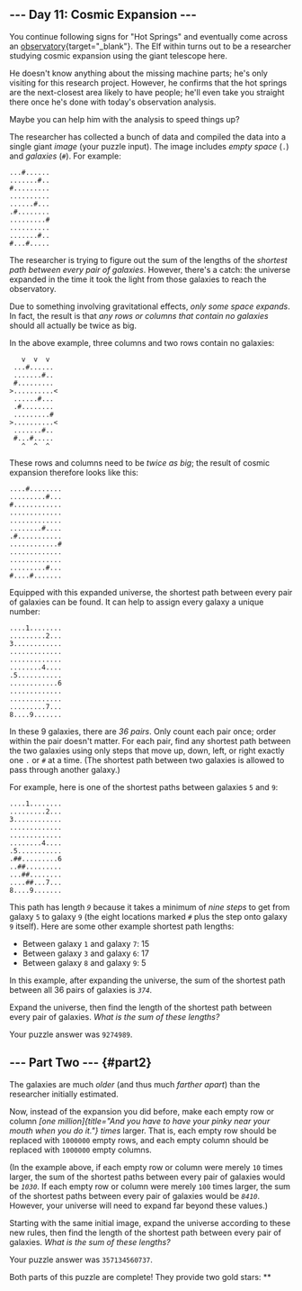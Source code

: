 ## \-\-- Day 11: Cosmic Expansion \-\--

You continue following signs for \"Hot Springs\" and eventually come
across an
[observatory](https://en.wikipedia.org/wiki/Observatory){target="_blank"}.
The Elf within turns out to be a researcher studying cosmic expansion
using the giant telescope here.

He doesn\'t know anything about the missing machine parts; he\'s only
visiting for this research project. However, he confirms that the hot
springs are the next-closest area likely to have people; he\'ll even
take you straight there once he\'s done with today\'s observation
analysis.

Maybe you can help him with the analysis to speed things up?

The researcher has collected a bunch of data and compiled the data into
a single giant *image* (your puzzle input). The image includes *empty
space* (`.`) and *galaxies* (`#`). For example:

    ...#......
    .......#..
    #.........
    ..........
    ......#...
    .#........
    .........#
    ..........
    .......#..
    #...#.....

The researcher is trying to figure out the sum of the lengths of the
*shortest path between every pair of galaxies*. However, there\'s a
catch: the universe expanded in the time it took the light from those
galaxies to reach the observatory.

Due to something involving gravitational effects, *only some space
expands*. In fact, the result is that *any rows or columns that contain
no galaxies* should all actually be twice as big.

In the above example, three columns and two rows contain no galaxies:

       v  v  v
     ...#......
     .......#..
     #.........
    >..........<
     ......#...
     .#........
     .........#
    >..........<
     .......#..
     #...#.....
       ^  ^  ^

These rows and columns need to be *twice as big*; the result of cosmic
expansion therefore looks like this:

    ....#........
    .........#...
    #............
    .............
    .............
    ........#....
    .#...........
    ............#
    .............
    .............
    .........#...
    #....#.......

Equipped with this expanded universe, the shortest path between every
pair of galaxies can be found. It can help to assign every galaxy a
unique number:

    ....1........
    .........2...
    3............
    .............
    .............
    ........4....
    .5...........
    ............6
    .............
    .............
    .........7...
    8....9.......

In these 9 galaxies, there are *36 pairs*. Only count each pair once;
order within the pair doesn\'t matter. For each pair, find any shortest
path between the two galaxies using only steps that move up, down, left,
or right exactly one `.` or `#` at a time. (The shortest path between
two galaxies is allowed to pass through another galaxy.)

For example, here is one of the shortest paths between galaxies `5` and
`9`:

    ....1........
    .........2...
    3............
    .............
    .............
    ........4....
    .5...........
    .##.........6
    ..##.........
    ...##........
    ....##...7...
    8....9.......

This path has length *`9`* because it takes a minimum of *nine steps* to
get from galaxy `5` to galaxy `9` (the eight locations marked `#` plus
the step onto galaxy `9` itself). Here are some other example shortest
path lengths:

-   Between galaxy `1` and galaxy `7`: 15
-   Between galaxy `3` and galaxy `6`: 17
-   Between galaxy `8` and galaxy `9`: 5

In this example, after expanding the universe, the sum of the shortest
path between all 36 pairs of galaxies is *`374`*.

Expand the universe, then find the length of the shortest path between
every pair of galaxies. *What is the sum of these lengths?*

Your puzzle answer was `9274989`.

## \-\-- Part Two \-\-- {#part2}

The galaxies are much *older* (and thus much *farther apart*) than the
researcher initially estimated.

Now, instead of the expansion you did before, make each empty row or
column *[one
million]{title="And you have to have your pinky near your mouth when you do it."}
times* larger. That is, each empty row should be replaced with `1000000`
empty rows, and each empty column should be replaced with `1000000`
empty columns.

(In the example above, if each empty row or column were merely `10`
times larger, the sum of the shortest paths between every pair of
galaxies would be *`1030`*. If each empty row or column were merely
`100` times larger, the sum of the shortest paths between every pair of
galaxies would be *`8410`*. However, your universe will need to expand
far beyond these values.)

Starting with the same initial image, expand the universe according to
these new rules, then find the length of the shortest path between every
pair of galaxies. *What is the sum of these lengths?*

Your puzzle answer was `357134560737`.

Both parts of this puzzle are complete! They provide two gold stars:
\*\*
